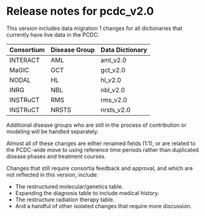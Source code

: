 # Release notes for pcdc_v2.0

This version includes data migration 1 changes for all dictionaries that currently have live data in the PCDC:

|Consortium|Disease Group|Data Dictionary|
|---|---|---|
|INTERACT|AML|aml_v2.0|
|MaGIC|GCT|gct_v2.0|
|NODAL|HL|hl_v2.0|
|INRG|NBL|nbl_v2.0|
|INSTRuCT|RMS|rms_v2.0|
|INSTRuCT|NRSTS|nrsts_v2.0|

Additional disease groups who are still in the process of contribution or modeling will be handled separately.

Almost all of these changes are either renamed fields (1:1), or are related to the PCDC-wide move to using reference time periods rather than duplicated disease phases and treatment courses.

Changes that still require consortia feedback and approval, and which are not reflected in this version, include:
- The restructured molecular/genetics table.
- Expanding the diagnosis table to include medical history.
- The restructure radiation therapy table.
- And a handful of other isolated changes that require more discussion.
